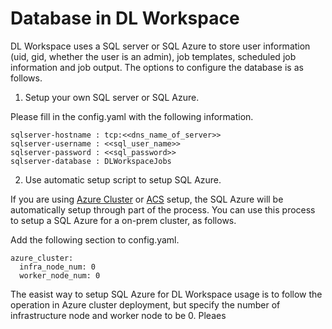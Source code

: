 # Database in DL Workspace

DL Workspace uses a SQL server or SQL Azure to store user information (uid, gid, whether the user is an admin), job templates, scheduled job information and job output. The options to configure the database is as follows. 

1. Setup your own SQL server or SQL Azure. 

Please fill in the config.yaml with the following information. 

```
sqlserver-hostname : tcp:<<dns_name_of_server>>
sqlserver-username : <<sql_user_name>>
sqlserver-password : <<sql_password>>
sqlserver-database : DLWorkspaceJobs
```

2. Use automatic setup script to setup SQL Azure. 

If you are using [Azure Cluster](../Azure/Readme.md) or [ACS](../ACS/Readme.md) setup, the SQL Azure will be automatically setup through part of the process. You can use this process to setup a SQL Azure for a on-prem cluster, as follows. 

Add the following section to config.yaml. 

```
azure_cluster:
  infra_node_num: 0
  worker_node_num: 0

```




The easist way to setup SQL Azure for DL Workspace usage is to follow the operation in Azure cluster deployment, but specify the number of infrastructure node and worker node to be 0. Pleaes 






